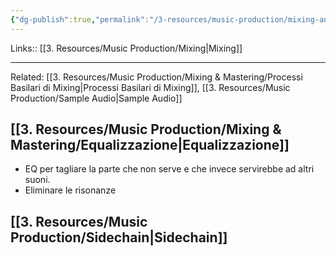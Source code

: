 ```yaml
---
{"dg-publish":true,"permalink":"/3-resources/music-production/mixing-and-mastering/sample-mixing/"}
---
```


Links:: [[3. Resources/Music Production/Mixing\|Mixing]]
 
---
Related: [[3. Resources/Music Production/Mixing & Mastering/Processi Basilari di Mixing\|Processi Basilari di Mixing]], [[3. Resources/Music Production/Sample Audio\|Sample Audio]]


## [[3. Resources/Music Production/Mixing & Mastering/Equalizzazione\|Equalizzazione]]

- EQ per tagliare la parte che non serve e che invece servirebbe ad altri suoni. 
- Eliminare le risonanze 


## [[3. Resources/Music Production/Sidechain\|Sidechain]]


